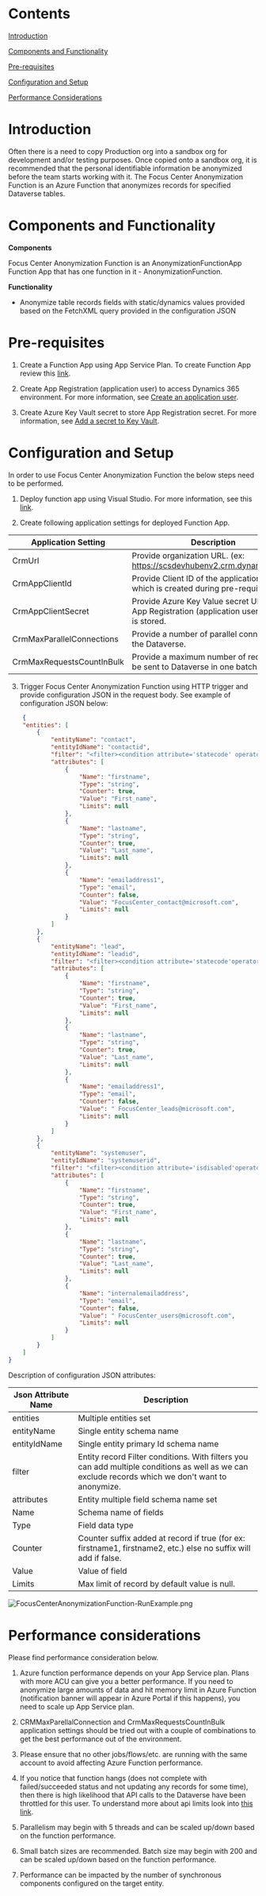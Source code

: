 # Contents

[Introduction]

[Components and Functionality]

[Pre-requisites]

[Configuration and Setup]

[Performance Considerations]

# Introduction

Often there is a need to copy Production org into a sandbox org for development and/or testing purposes. Once copied onto a sandbox org, it is recommended that the personal identifiable information be anonymized before the team starts working with it. The Focus Center Anonymization Function is an Azure Function that anonymizes records for specified Dataverse tables.

# Components and Functionality

**Components**

Focus Center Anonymization Function is an AnonymizationFunctionApp Function App that has one function in it - AnonymizationFunction.

**Functionality**

-   Anonymize table records fields with static/dynamics values provided based on the FetchXML query provided in the configuration JSON

# Pre-requisites

1.  Create a Function App using App Service Plan. To create Function App review this [link](https://docs.microsoft.com/en-us/azure/azure-functions/functions-create-function-app-portal).

2.  Create App Registration (application user) to access Dynamics 365  environment. For more information, see [Create an application user](https://docs.microsoft.com/en-us/power-platform/admin/manage-application-users#create-an-application-user).

3.  Create Azure Key Vault secret to store App Registration secret. For more information, see [Add a secret to Key Vault](https://docs.microsoft.com/en-us/azure/key-vault/secrets/quick-create-portal#add-a-secret-to-key-vault).

# Configuration and Setup

In order to use Focus Center Anonymization Function the below steps need to be performed.

1.  Deploy function app using Visual Studio. For more information, see this [link](https://docs.microsoft.com/en-us/azure/azure-functions/functions-develop-vs?tabs=in-process#publish-to-azure).

2.  Create following application settings for deployed Function App.

  | Application Setting        | Description                                  |
  | ---------------------------| -------------------------------------------- |
  | CrmUrl                     | Provide organization URL. (ex: https://scsdevhubenv2.crm.dynamics.com) |
  | CrmAppClientId             | Provide Client ID of the application user which is created during pre-requisite steps |
  | CrmAppClientSecret         | Provide Azure Key Value secret URL, where App Registration (application user) secret is stored. |
  | CrmMaxParallelConnections  | Provide a number of parallel connections to the Dataverse. |
  | CrmMaxRequestsCountInBulk  | Provide a maximum number of requests to be sent to Dataverse in one batch. |

3.  Trigger Focus Center Anonymization Function using HTTP trigger and
    provide configuration JSON in the request body. See example of
    configuration JSON below:
```json
    {
    "entities": [
        {
            "entityName": "contact",
            "entityIdName": "contactid",
            "filter": "<filter><condition attribute='statecode' operator='eq' value='0' /> </filter>",
            "attributes": [
                {
                    "Name": "firstname",
                    "Type": "string",
                    "Counter": true,
                    "Value": "First_name",
                    "Limits": null
                },
                {
                    "Name": "lastname",
                    "Type": "string",
                    "Counter": true,
                    "Value": "Last_name",
                    "Limits": null
                },
                {
                    "Name": "emailaddress1",
                    "Type": "email",
                    "Counter": false,
                    "Value": "FocusCenter_contact@microsoft.com",
                    "Limits": null
                }
            ]
        },
        {
            "entityName": "lead",
            "entityIdName": "leadid",
            "filter": "<filter><condition attribute='statecode'operator='eq' value='0' /></filter>",
            "attributes": [
                {
                    "Name": "firstname",
                    "Type": "string",
                    "Counter": true,
                    "Value": "First_name",
                    "Limits": null
                },
                {
                    "Name": "lastname",
                    "Type": "string",
                    "Counter": true,
                    "Value": "Last_name",
                    "Limits": null
                },
                {
                    "Name": "emailaddress1",
                    "Type": "email",
                    "Counter": false,
                    "Value": " FocusCenter_leads@microsoft.com",
                    "Limits": null
                }
            ]
        },
        {
            "entityName": "systemuser",
            "entityIdName": "systemuserid",
            "filter": "<filter><condition attribute='isdisabled'operator='eq' value='0' /></filter>",
            "attributes": [
                {
                    "Name": "firstname",
                    "Type": "string",
                    "Counter": true,
                    "Value": "First_name",
                    "Limits": null
                },
                {
                    "Name": "lastname",
                    "Type": "string",
                    "Counter": true,
                    "Value": "Last_name",
                    "Limits": null
                },
                {
                    "Name": "internalemailaddress",
                    "Type": "email",
                    "Counter": false,
                    "Value": " FocusCenter_users@microsoft.com",
                    "Limits": null
                }
            ]
        }
    ]
}
```

Description of configuration JSON attributes:

  | Json Attribute Name | Description                                          |
  | ------------------  | ---------------------------------------------------- |
  | entities          | Multiple entities set |
  | entityName        | Single entity schema name |
  | entityIdName      | Single entity primary Id schema name |
  | filter            | Entity record Filter conditions. With filters you can add multiple conditions as well as we can exclude records which we don't want to anonymize. |
  | attributes        | Entity multiple field schema name set |
  | Name              | Schema name of fields |
  | Type              | Field data type |
  | Counter           | Counter suffix added at record if true (for ex: firstname1, firstname2, etc.) else no suffix will add if false. |
  | Value             | Value of field |
  | Limits            | Max limit of record by default value is null. |

![FocusCenterAnonymizationFunction-RunExample.png](Images/FocusCenterAnonymizationFunction-RunExample.png)

# Performance considerations

Please find performance consideration below.

1)  Azure function performance depends on your App Service plan. Plans with more ACU can give you a better performance. If you need to anonymize large amounts of data and hit memory limit in Azure Function (notification banner will appear in Azure Portal if this happens), you need to scale up App Service plan.

2)  CRMMaxParellalConnection and CrmMaxRequestsCountInBulk application settings should be tried out with a couple of combinations to get the best performance out of the environment.

3)  Please ensure that no other jobs/flows/etc. are running with the same account to avoid affecting Azure Function performance.

4)  If you notice that function hangs (does not complete with failed/succeeded status and not updating any records for some time), then there is high likelihood that API calls to the Dataverse have been throttled for this user. To understand more about api limits look into [this link](https://docs.microsoft.com/en-us/power-apps/developer/data-platform/api-limits).

5)  Parallelism may begin with 5 threads and can be scaled up/down based on the function performance.

6)  Small batch sizes are recommended. Batch size may begin with 200 and can be scaled up/down based on the function performance.

7)  Performance can be impacted by the number of synchronous components configured on the target entity.

  [Introduction]: #introduction
  [Components and functionality]: #components-and-functionality
  [Pre-requisites]: #pre-requisites
  [Configuration and Setup]: #configuration-and-setup
  [Performance Considerations]: #performance-considerations
